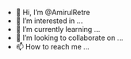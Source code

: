 - 👋 Hi, I’m @AmirulRetre
- 👀 I’m interested in ...
- 🌱 I’m currently learning ...
- 💞️ I’m looking to collaborate on ...
- 📫 How to reach me ...

<!---
AmirulRetre/AmirulRetre is a ✨ special ✨ repository because its `README.md` (this file) appears on your GitHub profile.
You can click the Preview link to take a look at your changes.
--->
